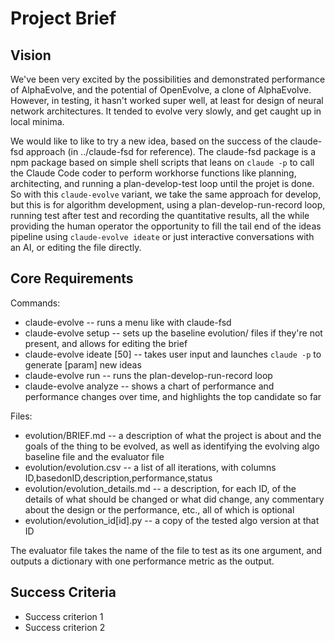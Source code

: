 # Project Brief

## Vision

We've been very excited by the possibilities and demonstrated performance of AlphaEvolve, and the potential
of OpenEvolve, a clone of AlphaEvolve. However, in testing, it hasn't worked super well, at least for design
of neural network architectures. It tended to evolve very slowly, and get caught up in local minima.

We would like to like to try a new idea, based on the success of the claude-fsd approach (in
../claude-fsd for reference). The claude-fsd package is a npm package based on simple shell scripts
that leans on `claude -p` to call the Claude Code coder to perform workhorse functions like planning,
architecting, and running a plan-develop-test loop until the projet is done. So with this `claude-evolve`
variant, we take the same approach for develop, but this is for algorithm development, using a
plan-develop-run-record loop, running test after test and recording the quantitative results, all
the while providing the human operator the opportunity to fill the tail end of the ideas pipeline
using `claude-evolve ideate` or just interactive conversations with an AI, or editing the file
directly.

## Core Requirements

Commands:

- claude-evolve -- runs a menu like with claude-fsd
- claude-evolve setup -- sets up the baseline evolution/ files if they're not present, and allows for editing the brief
- claude-evolve ideate [50] -- takes user input and launches `claude -p` to generate [param] new ideas
- claude-evolve run -- runs the plan-develop-run-record loop
- claude-evolve analyze -- shows a chart of performance and performance changes over time, and highlights the top candidate so far

Files:

- evolution/BRIEF.md -- a description of what the project is about and the goals of the thing to be evolved, as well as identifying the evolving algo baseline file and the evaluator file
- evolution/evolution.csv -- a list of all iterations, with columns ID,basedonID,description,performance,status
- evolution/evolution_details.md -- a description, for each ID, of the details of what should be changed or what did change, any commentary about the design or the performance, etc., all of which is optional
- evolution/evolution_id[id].py -- a copy of the tested algo version at that ID

The evaluator file takes the name of the file to test as its one argument, and outputs a dictionary with one performance metric as the output.

## Success Criteria

- Success criterion 1
- Success criterion 2
